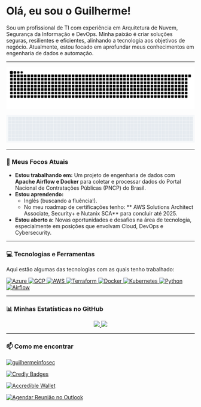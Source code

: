 # Olá, eu sou o Guilherme!

Sou um profissional de TI com experiência em Arquitetura de Nuvem, Segurança da Informação e DevOps. Minha paixão é criar soluções seguras, resilientes e eficientes, alinhando a tecnologia aos objetivos de negócio. Atualmente, estou focado em aprofundar meus conhecimentos em engenharia de dados e automação.

---

<p align="center">
  <img src="https://github.com/null-bin/null-bin/blob/output/github-contribution-grid-snake.svg" alt="Snake animation">
</p>

<p align="center">
  <img src="tetris.gif" alt="Tetris animation" width="800px"/>
</p>


---

### 🌱 Meus Focos Atuais

-   **Estou trabalhando em:** Um projeto de engenharia de dados com **Apache Airflow e Docker** para coletar e processar dados do Portal Nacional de Contratações Públicas (PNCP) do Brasil.
-   **Estou aprendendo:**
    -   Inglês (buscando a fluência!).
    -   No meu roadmap de certificações tenho: ** AWS Solutions Architect Associate, Security+ e Nutanix SCA** para concluir até 2025.
-   **Estou aberto a:** Novas oportunidades e desafios na área de tecnologia, especialmente em posições que envolvam Cloud, DevOps e Cybersecurity.

---

### 💻 Tecnologias e Ferramentas

Aqui estão algumas das tecnologias com as quais tenho trabalhado:

<p align="left">
  <a href="https://azure.microsoft.com" target="_blank"> <img src="https://img.shields.io/badge/Azure-0078D4?style=for-the-badge&logo=microsoft-azure&logoColor=white" alt="Azure"/> </a>
  <a href="https://cloud.google.com" target="_blank"> <img src="https://img.shields.io/badge/Google_Cloud-00FF00?style=for-the-badge&logo=google-cloud&logoColor=white" alt="GCP"/> </a>
  <a href="https://aws.amazon.com" target="_blank"> <img src="https://img.shields.io/badge/AWS-232F3E?style=for-the-badge&logo=amazon-aws&logoColor=white" alt="AWS"/> </a>
  <a href="https://www.terraform.io/" target="_blank"> <img src="https://img.shields.io/badge/Terraform-7B42BC?style=for-the-badge&logo=terraform&logoColor=white" alt="Terraform"/> </a>
  <a href="https://www.docker.com/" target="_blank"> <img src="https://img.shields.io/badge/Docker-2496ED?style=for-the-badge&logo=docker&logoColor=white" alt="Docker"/> </a>
  <a href="https://kubernetes.io" target="_blank"> <img src="https://img.shields.io/badge/Kubernetes-326CE5?style=for-the-badge&logo=kubernetes&logoColor=white" alt="Kubernetes"/> </a>
  <a href="https://www.python.org" target="_blank"> <img src="https://img.shields.io/badge/Python-3776AB?style=for-the-badge&logo=python&logoColor=white" alt="Python"/> </a>
  <a href="https://airflow.apache.org/" target="_blank"> <img src="https://img.shields.io/badge/Apache_Airflow-B22222?style=for-the-badge&logo=Apache-Airflow&logoColor=white" alt="Airflow"/> </a>
</p>

---

### 📊 Minhas Estatísticas no GitHub

<p align="center">
  <a href="https://github.com/null-bin">
    <img height="180em" src="https://github-readme-stats.vercel.app/api?username=null-bin&show_icons=true&theme=dracula&include_all_commits=true&count_private=true"/>
    <img height="180em" src="https://github-readme-stats.vercel.app/api/top-langs/?username=null-bin&layout=compact&langs_count=8&theme=dracula"/>
  </a>
</p>

---

### 📫 Como me encontrar

<p align="left">
  <a href="https://linkedin.com/in/guilhermeinfosec" target="_blank">
    <img align="center" src="https://raw.githubusercontent.com/rahuldkjain/github-profile-readme-generator/master/src/images/icons/Social/linked-in-alt.svg" alt="guilhermeinfosec" height="30" width="40" />
  </a>
</p>

<p align="left">
  <a href="https://www.credly.com/users/guilhermeinfosec/badges#credly" target="_blank">
    <img src="https://img.shields.io/badge/Credly-FF6B00?style=for-the-badge&logo=credly&logoColor=white" alt="Credly Badges"/>
  </a>
</p>

<p align="left">
  <a href="https://www.credential.net/profile/guilhermeinfosec/wallet" target="_blank">
    <img src="https://img.shields.io/badge/Accredible-5B43F0?style=for-the-badge&logo=accredible&logoColor=white" alt="Accredible Wallet"/>
  </a>
</p>

<p align="left">
  <a href="https://outlook.office.com/bookwithme/user/46ee43a2f17d4d1e97891abc5b8ed8ed@infra-work.com/meetingtype/LKxfjrfLZU-Z1cI8mBlyjQ2?anonymous&ismsaljsauthenabled&ep=mlink" target="_blank">
    <img src="https://img.shields.io/badge/📅%20Agendar%20Reunião-0078D4?style=for-the-badge&logo=microsoft-outlook&logoColor=white" alt="Agendar Reunião no Outlook"/>
  </a>
</p>

<!--
**Null-bin/Null-bin** is a ✨ _special_ ✨ repository because its `README.md` (this file) appears on your GitHub profile.

Here are some ideas to get you started:

- 🔭 I’m currently working on ...
- 🌱 I’m currently learning ...
- 👯 I’m looking to collaborate on ...
- 🤔 I’m looking for help with ...
- 💬 Ask me about ...
- 📫 How to reach me: ...
- 😄 Pronouns: ...
- ⚡ Fun fact: ...
-->
